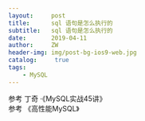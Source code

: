 ```yaml
---
layout:     post
title:      sql 语句是怎么执行的
subtitle:   sql 语句是怎么执行的
date:       2019-04-11
author:     ZW
header-img: img/post-bg-ios9-web.jpg
catalog: 	 true
tags:
    - MySQL
---
```






参考 丁奇 ·《MySQL实战45讲》    
参考 《高性能MySQL》
